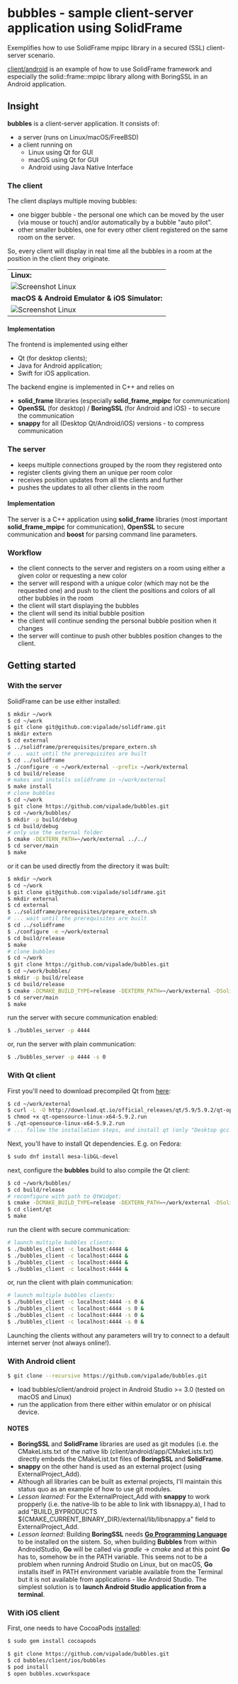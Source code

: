 # bubbles - sample client-server application using SolidFrame

Exemplifies how to use SolidFrame mpipc library in a secured (SSL) client-server scenario.

[client/android](client/android) is an example of how to use SolidFrame framework and especially the solid::frame::mpipc library allong with BoringSSL in an Android application.

## Insight

__bubbles__ is a client-server application. It consists of:
 * a server (runs on Linux/macOS/FreeBSD)
 * a client running on
   * Linux using Qt for GUI
   * macOS using Qt for GUI
   * Android using Java Native Interface

### The client

The client displays multiple moving bubbles:
 * one bigger bubble - the personal one which can be moved by the user (via mouse or touch) and/or automatically by a bubble "auto pilot".
 * other smaller bubbles, one for every other client registered on the same room on the server.

So, every client will display in real time all the bubbles in a room at the position in the client they originate.

||
|:---|
|__Linux:__|
|![Screenshot Linux](bubbles_linux.png)|
|__macOS & Android Emulator & iOS Simulator:__|
|![Screenshot Linux](bubbles_macos.png)|

#### Implementation
The frontend is implemented using either
 * Qt (for desktop clients);
 * Java for Android application;
 * Swift for iOS application.

The backend engine is implemented in C++ and relies on
 * **solid_frame** libraries (especially **solid_frame_mpipc** for communication)
 * **OpenSSL** (for desktop) / **BoringSSL** (for Android and iOS) - to secure the communication
 * **snappy** for all (Desktop Qt/Android/iOS) versions - to compress communication


### The server

 * keeps multiple connections grouped by the room they registered onto
 * register clients giving them an unique per room color
 * receives position updates from all the clients and further
 * pushes the updates to all other clients in the room 

#### Implementation

The server is a C++ application using **solid_frame** libraries (most important **solid_frame_mpipc** for communication), **OpenSSL** to secure communication and **boost** for parsing command line parameters.

### Workflow
 * the client connects to the server and registers on a room using either a given color or requesting a new color
 * the server will respond with a unique color (which may not be the requested one) and push to the client the positions and colors of all other bubbles in the room
 * the client will start displaying the bubbles
 * the client will send its initial bubble position
 * the client will continue sending the personal bubble position when it changes
 * the server will continue to push other bubbles position changes to the client.


## Getting started

### With the server

SolidFrame can be use either installed:

```bash
$ mkdir ~/work
$ cd ~/work
$ git clone git@github.com:vipalade/solidframe.git
$ mkdir extern
$ cd external
$ ../solidframe/prerequisites/prepare_extern.sh
# ... wait until the prerequisites are built
$ cd ../solidframe
$ ./configure -e ~/work/external --prefix ~/work/external
$ cd build/release
# makes and installs solidframe in ~/work/external
$ make install
# clone bubbles
$ cd ~/work
$ git clone https://github.com/vipalade/bubbles.git
$ cd ~/work/bubbles/
$ mkdir -p build/debug
$ cd build/debug
# only use the external folder
$ cmake -DEXTERN_PATH=~/work/external ../../
$ cd server/main
$ make
```
or it can be used directly from the directory it was built:

```bash
$ mkdir ~/work
$ cd ~/work
$ git clone git@github.com:vipalade/solidframe.git
$ mkdir external
$ cd external
$ ../solidframe/prerequisites/prepare_extern.sh
# ... wait until the prerequisites are built
$ cd ../solidframe
$ ./configure -e ~/work/external
$ cd build/release
$ make
# clone bubbles
$ cd ~/work
$ git clone https://github.com/vipalade/bubbles.git
$ cd ~/work/bubbles/
$ mkdir -p build/release
$ cd build/release
$ cmake -DCMAKE_BUILD_TYPE=release -DEXTERN_PATH=~/work/external -DSolidFrame_DIR=~/work/solidframe/build/release ../../
$ cd server/main
$ make

```

run the server with secure communication enabled:

```bash
$ ./bubbles_server -p 4444
```

or, run the server with plain communication:

```bash
$ ./bubbles_server -p 4444 -s 0
```


### With Qt client

First you'll need to download precompiled Qt from [here](http://download.qt.io/official_releases/qt/5.9/5.9.2/qt-opensource-linux-x64-5.9.2.run):

```bash
$ cd ~/work/external
$ curl -L -O http://download.qt.io/official_releases/qt/5.9/5.9.2/qt-opensource-linux-x64-5.9.2.run
$ chmod +x qt-opensource-linux-x64-5.9.2.run
$ ./qt-opensource-linux-x64-5.9.2.run
# ... follow the installation steps, and install qt (only "Desktop gcc 64-bit" is needed) in ~/work/external/qt/
```

Next, you'll have to install Qt dependencies. E.g. on Fedora:

```bash
$ sudo dnf install mesa-libGL-devel
```

next, configure the **bubbles** build to also compile the Qt client:

```bash
$ cd ~/work/bubbles/
$ cd build/release
# reconfigure with path to QtWidget:
$ cmake -DCMAKE_BUILD_TYPE=release -DEXTERN_PATH=~/work/external -DSolidFrame_DIR=~/work/solidframe/build/release -DQt5Widgets_DIR=~/work/external/qt/5.9.2/gcc_64/lib/cmake/Qt5Widgets ../../
$ cd client/qt
$ make
```

run the client with secure communication:

```bash
# launch multiple bubbles clients:
$ ./bubbles_client -c localhost:4444 &
$ ./bubbles_client -c localhost:4444 &
$ ./bubbles_client -c localhost:4444 &
$ ./bubbles_client -c localhost:4444 &
```
or, run the client with plain communication:

```bash
# launch multiple bubbles clients:
$ ./bubbles_client -c localhost:4444 -s 0 &
$ ./bubbles_client -c localhost:4444 -s 0 &
$ ./bubbles_client -c localhost:4444 -s 0 &
$ ./bubbles_client -c localhost:4444 -s 0 &
```

Launching the clients without any parameters will try to connect to a default internet server (not always online!).


### With Android client

```bash
$ git clone --recursive https://github.com/vipalade/bubbles.git
```

 * load bubbles/client/android project in Android Studio >= 3.0 (tested on macOS and Linux)
 * run the application from there either within emulator or on phisical device.
 
#### NOTES

 * **BoringSSL** and **SolidFrame** libraries are used as git modules (i.e. the CMakeLists.txt of the native lib (client/android/app/CMakeLists.txt) directly embeds the CMakeList.txt files of **BoringSSL** and **SolidFrame**.
 * **snappy** on the other hand is used as an external project (using ExternalProject_Add).
 * Although all libraries can be built as external projects, I'll maintain this status quo as an example of how to use git modules.
 * _Lesson learned_: For the ExternalProject_Add with **snappy** to work propperly (i.e. the native-lib to be able to link with libsnappy.a), I had to add "BUILD_BYPRODUCTS ${CMAKE_CURRENT_BINARY_DIR}/external/lib/libsnappy.a" field to ExternalProject_Add.
 * _Lesson learned_: Building **BoringSSL** needs [**Go Programming Language**](https://golang.org/) to be installed on the sistem. So, when building **Bubbles** from within AndroidStudio, **Go** will be called via *gradle* -> *cmake* and at this point **Go** has to, somehow be in the PATH variable. This seems not to be a problem when running Android Studio on Linux, but on macOS, **Go** installs itself in PATH environment variable available from the Terminal but it is not available from applications - like Android Studio. The simplest solution is to **launch Android Studio application from a terminal**.
 
### With iOS client

First, one needs to have CocoaPods [installed](https://cocoapods.org/#install):

```bash
$ sudo gem install cocoapods
```

```bash
$ git clone https://github.com/vipalade/bubbles.git
$ cd bubbles/client/ios/bubbles
$ pod install
$ open bubbles.xcworkspace
```
